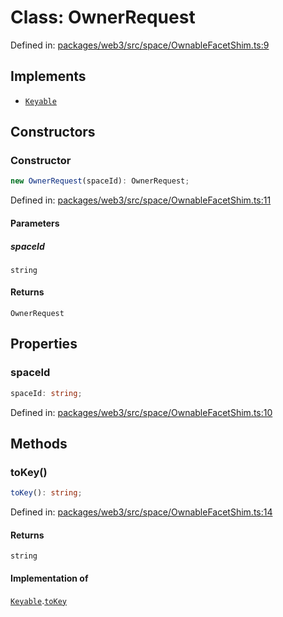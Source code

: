 # Class: OwnerRequest

Defined in: [packages/web3/src/space/OwnableFacetShim.ts:9](https://github.com/towns-protocol/towns/blob/0db1fd0ac7258e8db8cedfb6183e8eade8284fa1/packages/web3/src/space/OwnableFacetShim.ts#L9)

## Implements

- [`Keyable`](../interfaces/Keyable.md)

## Constructors

### Constructor

```ts
new OwnerRequest(spaceId): OwnerRequest;
```

Defined in: [packages/web3/src/space/OwnableFacetShim.ts:11](https://github.com/towns-protocol/towns/blob/0db1fd0ac7258e8db8cedfb6183e8eade8284fa1/packages/web3/src/space/OwnableFacetShim.ts#L11)

#### Parameters

##### spaceId

`string`

#### Returns

`OwnerRequest`

## Properties

### spaceId

```ts
spaceId: string;
```

Defined in: [packages/web3/src/space/OwnableFacetShim.ts:10](https://github.com/towns-protocol/towns/blob/0db1fd0ac7258e8db8cedfb6183e8eade8284fa1/packages/web3/src/space/OwnableFacetShim.ts#L10)

## Methods

### toKey()

```ts
toKey(): string;
```

Defined in: [packages/web3/src/space/OwnableFacetShim.ts:14](https://github.com/towns-protocol/towns/blob/0db1fd0ac7258e8db8cedfb6183e8eade8284fa1/packages/web3/src/space/OwnableFacetShim.ts#L14)

#### Returns

`string`

#### Implementation of

[`Keyable`](../interfaces/Keyable.md).[`toKey`](../interfaces/Keyable.md#tokey)

